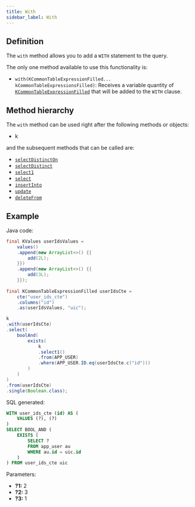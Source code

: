 ```yaml
---
title: With
sidebar_label: With
---
```


## Definition

The `with` method allows you to add a `WITH` statement to the query.

The only one method available to use this functionality is:

- `with(KCommonTableExpressionFilled... kCommonTableExpressionsFilled)`: Receives a variable quantity of [`KCommonTableExpressionFilled`](/docs/select-statement/clauses/with/introduction) that will be added to the `WITH` clause.

## Method hierarchy

The `with` method can be used right after the following methods or objects:

- k

and the subsequent methods that can be called are:

- [`selectDistinctOn`](/docs/select-statement/clauses/select/distinct-on)
- [`selectDistinct`](/docs/select-statement/clauses/select/distinct)
- [`select1`](/docs/select-statement/clauses/select/select1)
- [`select`](/docs/select-statement/clauses/select/)
- [`insertInto`](/docs/select-statement/clauses/select/)
- [`update`](/docs/select-statement/clauses/select/)
- [`deleteFrom`](/docs/select-statement/clauses/select/)

## Example

Java code:

```java
final KValues userIdsValues =
    values()
    .append(new ArrayList<>() {{
        add(2L);
    }})
    .append(new ArrayList<>() {{
        add(3L);
    }});
        
final KCommonTableExpressionFilled userIdsCte = 
    cte("user_ids_cte")
    .columns("id")
    .as(userIdsValues, "uic");

k
.with(userIdsCte)
.select(
    boolAnd(
        exists(
            k
            .select1()
            .from(APP_USER)
            .where(APP_USER.ID.eq(userIdsCte.c("id")))
        )
    )
)
.from(userIdsCte)
.single(Boolean.class);
```

SQL generated:

```sql showLineNumbers
WITH user_ids_cte (id) AS (
    VALUES (?), (?)
) 
SELECT BOOL_AND (
    EXISTS (
        SELECT ?
        FROM app_user au
        WHERE au.id = uic.id
    )
) FROM user_ids_cte uic
```

Parameters:

- **?1:** 2
- **?2:** 3
- **?3:** 1